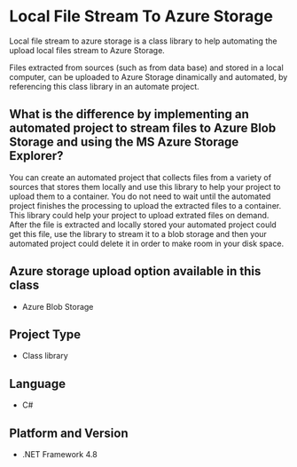 # Local File Stream To Azure Storage
Local file stream to azure storage is a class library to help automating the upload local files stream to Azure Storage. 

Files extracted from sources (such as from data base) and stored in a local computer, can be uploaded to Azure Storage dinamically and automated, by referencing this class library in an automate project.

## What is the difference by implementing an automated project to stream files to Azure Blob Storage and using the MS Azure Storage Explorer?
You can create an automated project that collects files from a variety of sources that stores them locally and use this library to help your project to upload them to a container. You do not need to wait until the automated project finishes the processing to upload the extracted files to a container. This library could help your project to upload extrated files on demand. After the file is extracted and locally stored your automated project could get this file, use the library to stream it to a blob storage and then your automated project could delete it in order to make room in your disk space.

## Azure storage upload option available in this class
* Azure Blob Storage

## Project Type
* Class library

## Language
* C#

## Platform and Version
* .NET Framework 4.8
